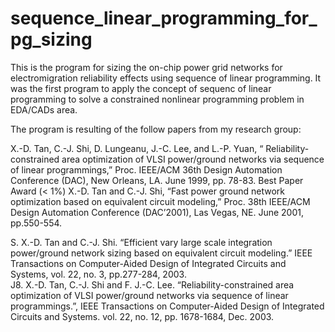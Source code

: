 # sequence_linear_programming_for_pg_sizing

This is the program for sizing the on-chip power grid networks for electromigration reliability effects using sequence of linear programming.
It was the first program to apply the concept of sequenc of linear programming to solve a constrained nonlinear programming problem in EDA/CADs area.


The program is resulting of the follow papers from my research group:

X.-D. Tan, C.-J. Shi, D. Lungeanu, J.-C. Lee, and L.-P. Yuan, “ Reliability-constrained area optimization of VLSI power/ground networks via sequence of linear programmings,”  Proc. IEEE/ACM 36th Design Automation Conference (DAC), New Orleans, LA. June 1999,  pp. 78-83. Best Paper Award (< 1%)
X.-D. Tan and C.-J. Shi,  “Fast power ground network optimization based on equivalent circuit modeling,”  Proc. 38th IEEE/ACM Design Automation Conference (DAC’2001),  Las Vegas, NE.  June 2001, pp.550-554.

S. X.-D. Tan and C.-J. Shi.  “Efficient vary large scale integration power/ground network sizing based on equivalent circuit modeling.”  IEEE Transactions on Computer-Aided Design of Integrated Circuits and Systems, vol. 22, no. 3, pp.277-284,  2003.  
J8.	X.-D. Tan, C.-J. Shi and F. J.-C. Lee. “Reliability-constrained area optimization of VLSI power/ground networks via sequence of linear programmings.”,  IEEE Transactions on Computer-Aided Design of Integrated Circuits and Systems.  vol. 22, no. 12, pp. 1678-1684,  Dec. 2003.
